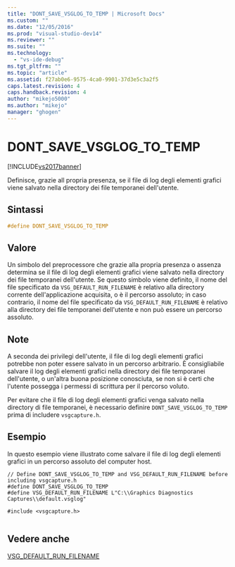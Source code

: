 ```yaml
---
title: "DONT_SAVE_VSGLOG_TO_TEMP | Microsoft Docs"
ms.custom: ""
ms.date: "12/05/2016"
ms.prod: "visual-studio-dev14"
ms.reviewer: ""
ms.suite: ""
ms.technology: 
  - "vs-ide-debug"
ms.tgt_pltfrm: ""
ms.topic: "article"
ms.assetid: f27ab0e6-9575-4ca0-9901-37d3e5c3a2f5
caps.latest.revision: 4
caps.handback.revision: 4
author: "mikejo5000"
ms.author: "mikejo"
manager: "ghogen"
---
```

# DONT_SAVE_VSGLOG_TO_TEMP
[!INCLUDE[vs2017banner](../code-quality/includes/vs2017banner.md)]

Definisce, grazie all propria presenza, se il file di log degli elementi grafici viene salvato nella directory dei file temporanei dell'utente.  
  
## Sintassi  
  
```cpp  
#define DONT_SAVE_VSGLOG_TO_TEMP  
```  
  
## Valore  
 Un simbolo del preprocessore che grazie alla propria presenza o assenza determina se il file di log degli elementi grafici viene salvato nella directory dei file temporanei dell'utente.  Se questo simbolo viene definito, il nome del file specificato da `VSG_DEFAULT_RUN_FILENAME` è relativo alla directory corrente dell'applicazione acquisita, o è il percorso assoluto; in caso contrario, il nome del file specificato da `VSG_DEFAULT_RUN_FILENAME` è relativo alla directory dei file temporanei dell'utente e non può essere un percorso assoluto.  
  
## Note  
 A seconda dei privilegi dell'utente, il file di log degli elementi grafici potrebbe non poter essere salvato in un percorso arbitrario.  È consigliabile salvare il log degli elementi grafici nella directory dei file temporanei dell'utente, o un'altra buona posizione conosciuta, se non si è certi che l'utente possegga i permessi di scrittura per il percorso voluto.  
  
 Per evitare che il file di log degli elementi grafici venga salvato nella directory di file temporanei, è necessario definire `DONT_SAVE_VSGLOG_TO_TEMP` prima di includere `vsgcapture.h`.  
  
## Esempio  
 In questo esempio viene illustrato come salvare il file di log degli elementi grafici in un percorso assoluto del computer host.  
  
```  
// Define DONT_SAVE_VSGLOG_TO_TEMP and VSG_DEFAULT_RUN_FILENAME before including vsgcapture.h  
#define DONT_SAVE_VSGLOG_TO_TEMP  
#define VSG_DEFAULT_RUN_FILENAME L"C:\\Graphics Diagnostics Captures\\default.vsglog"  
  
#include <vsgcapture.h>  
  
```  
  
## Vedere anche  
 [VSG\_DEFAULT\_RUN\_FILENAME](../debugger/vsg-default-run-filename.md)
